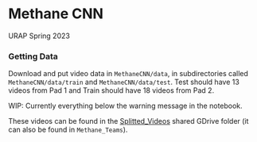 # Methane CNN

URAP Spring 2023

### Getting Data

Download and put video data in `MethaneCNN/data`, in subdirectories called `MethaneCNN/data/train` and `MethaneCNN/data/test`. Test should have 13 videos from Pad 1 and Train should have 18 videos from Pad 2.

WIP: Currently everything below the warning message in the notebook.

These videos can be found in the [Splitted_Videos](https://drive.google.com/drive/folders/1dez8FgBlnj6aGQcQwd0dKy5K2bzMz9T_?usp=sharing) shared GDrive folder (it can also be found in `Methane_Teams`).
